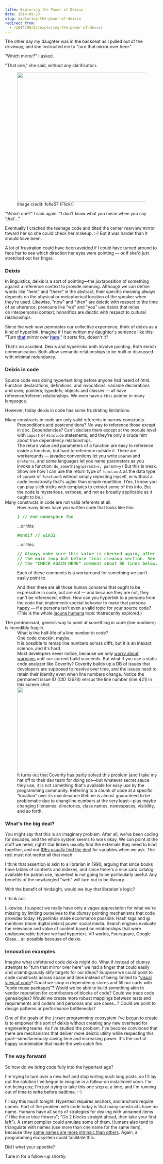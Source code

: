 ```yaml
---
title: Exploring the Power of Deixis
date: 2014-09-23
slug: exploring-the-power-of-deixis
redirect_from:
  - /2014/09/23/exploring-the-power-of-deixis
---
```


The other day my daughter was in the backseat as I pulled out of the driveway, and she instructed me to "turn that mirror over here."

"Which mirror?" I asked.

"That one," she said, without any clarification.

<figure><img class="" src="https://farm3.staticflickr.com/2207/2271777379_330a7108f4_z.jpg" alt="" width="640" height="426" /><figcaption>Image credit: fofie57 (Flickr)</figcaption></figure>

"<em>Which</em> one?" I said again. "I don't know what you mean when you say 'that'..."

Eventually I cracked the teenage code and tilted the center rearview mirror toward her so she could check her makeup. :-) But it was harder than it should have been.

A lot of frustration could have been avoided if I could have turned around to face her to see which direction her eyes were pointing &mdash; or if she'd just stretched out her finger.
<h3>Deixis</h3>
In linguistics, deixis is a sort of pointing—the juxtaposition of something against a reference context to provide meaning. Although we can define words like "here" and "there" in the abstract, their specific meaning always depends on the physical or metaphorical location of the speaker when they're used. Likewise, "now" and "then" are deictic with respect to the time of an utterance; pronouns like "we" and "you" use deixis that relies on interpersonal context; honorifics are deictic with respect to cultural relationships.

Since the web now permeates our collective experience, think of deixis as a kind of hyperlink. Imagine if I had written my daughter's sentence like this: "Turn <span style="text-decoration:underline;"><strong><span style="color:#333399;text-decoration:underline;">that</span></strong></span> mirror over <span style="text-decoration:underline;"><strong><span style="color:#333399;text-decoration:underline;">here</span></strong></span>." It sorta fits, doesn't it?



That's no accident. Deixis and hyperlinks both involve pointing. Both enrich communication. Both allow semantic relationships to be built or discussed with minimal redundancy.
<h3>Deixis in code</h3>
Source code was doing hypertext long before anyone had heard of html. Function declarations, definitions, and invocations; variable declarations and uses; pointers; typedefs; objects and classes &mdash; all have reference/referent relationships. We even have a <code>this</code> pointer in many languages.

However, today deixis in code has some frustrating limitations:

<dl><dt>Many constructs in code are only valid referents in narrow constructs.</dt><dd>Preconditions and postconditions? No way to reference those except in doc. Dependencies? Can't declare them except at the module level with <code>import</code> or <code>#include</code> statements, and they're only a crude hint about true dependency relationships.</dd><dd>The return value and parameters of a function are easy to reference inside a function, but hard to reference outside it. There are workarounds &mdash; javadoc conventions let you write <code>@param</code> and <code>@returns</code>, and some languages let you name parameters as you invoke a function: <code>do_something(param3=x, param4=y)</code> But this is weak. Show me how I can use the return type of <code>functionA</code> as the data type of <code>paramX</code> of <code>functionB</code> without simply repeating myself, or without a code monstrosity that's uglier than simple repetition. (Yes, I know you can play slick tricks with templates to extract some of this info. But the code is mysterious, verbose, and not as broadly applicable as it ought to be.)</dd><dt>Many constructs in code are not valid referents at all.</dt><dd>How many times have you written code that looks like this:
<pre><span style="color:green;">} // end namespace foo</span></pre>
...or this:
<pre><span style="color:green;">#endif // win32</span></pre>
...or this:
<pre><span style="color:green;">// Always make sure this value is checked again, after
// the main loop but before final cleanup section. See
// the "CHECK AGAIN HERE" comment about 60 lines below.</span></pre>
Each of these comments is a workaround for something we can't easily point to.

And then there are all those human concerns that ought to be expressible in code, but are not &mdash; and because they are not, they can't be referenced, either. How can you hyperlink to a persona from the code that implements special behavior to make that persona happy &mdash; if a persona isn't even a valid topic for your source code? (This is the whole <a title="Lacunas Everywhere" href="lacunas-everywhere.md">lacuna humana</a> topic thatrecently explored.)

</dd><dt>The predominant, generic way to point at something in code (line numbers) is incredibly fragile.</dt><dd>What is the half-life of a line number in code?</dd><dd>One code checkin, maybe.</dd><dd>It is possible to remap line numbers across diffs, but it is an inexact science, and it's hard.</dd><dd>Most developers never notice, because we only <a title="In Which Warnings Evolve Wings" href="in-which-warnings-evolve-wings.md">worry about warnings</a> until our current build succeeds. But what if you use a static code analyzer like Coverity? Coverity builds up a DB of issues that developers are supposed to resolve over time, and the issues need to retain their identity even when line numbers change. Notice the permanent issue ID (CID 13674) versus the line number (line 421) in this screen shot:
<img class="aligncenter" src="https://cloud.githubusercontent.com/assets/2208904/2715771/cf7078f0-c515-11e3-80f6-4452c181f4b5.png" alt="" width="828" height="281" />
It turns out that Coverity has partly solved this problem (and I take my hat off to their dev team for doing so)—but whatever secret sauce they use, it is not something that's available for easy use by the programming community. Referring to a chunk of code at a specific "location" over its maintenance lifetime is almost guaranteed to be problematic due to changiline numbers at the very least—plus maybe changing filenames, directories, class names, namespaces, visibility, and so forth.</dd></dl>
<h3>What's the big deal?</h3>
You might say that this is an imaginary problem. After all, we've been coding for decades, and the whole system seems to work okay. We can point at the stuff we need, right? Our linkers usually find the externals they need to bind together, and our <a title="Why you should use an IDE instead of vim or emacs" href="why-you-should-use-an-ide-instead-of-vim-or-emacs.md">IDEs usually find the decl</a> for variables when we ask. The rest must not matter all that much.

I think that assertion is akin to a librarian in 1990, arguing that since books have tables of contents and indexes, and since there's a nice card catalog available for patron use, hypertext is not going to be particularly useful. Any benefits of the newfangled "web" will turn out to be illusory.

With the benefit of hindsight, would we buy that librarian's logic?

I think not.

Likewise, I suspect we really have only a vague appreciation for what we're missing by limiting ourselves to the clumsy pointing mechanisms that code provides today. Hyperlinks made ecommerce possible. Hash tags and @ mentions (more digital deixis) power social media. Search engines evaluate the relevance and value of content based on relationships that were undiscoverable before we had hypertext. VR worlds, Foursquare, Google Glass... all possible because of deixis.

<a name="examples"></a><h3>Innovation examples</h3>
Imagine what unfettered code deixis might do. What if instead of clumsy attempts to "turn that mirror over here" we had a finger that could easily and unambiguously idify targets for our ideas? Suppose we could point to code constructs across space and time instead of being limited to "<a href="what-should-code-look-like-when-we-squint-at-it.md">visual view of code</a>? Could we shop in dependency stores and fill our carts with "code reuse packages"? Would we be able to build something akin to vendor reputation for contributors of blocks of code? Could we trace code genealogies? Would we create more robust mappings between tests and requirements and coders and personas and use cases...? Could we point to design patterns or performance bottlenecks?

One of the goals of the <code>intent</code> programming ecosystem I've <a title="My First Tangle With the Tower of Babel" href="my-first-tangle-with-the-tower-of-babel.md">begun to create</a> is to empower this sort of deixis without creating any new overhead for engineering teams. As I've studied the problem, I've become convinced that there are mechanisms that deliver more deictic utility while respecting this goal—simultaneously saving time and increasing power. It's the sort of happy combination that made the web catch fire.
<h3>The way forward</h3>
So how do we bring code fully into the hypertext age?

I'm trying to turn over a new leaf and stop writing such long posts, so I'll lay out the solution I've begun to imagine in a follow-on installment soon. I'm not being coy; I'm just trying to take this one step at a time, and I'm running out of time to write before bedtime. :-)

I'll say this much tonight. Hypertext requires anchors, and anchors require names. Part of the problem with code today is that many constructs have no name. Humans have all sorts of strategies for dealing with unnamed items ("I like those blue flowers"; "Go 2 blocks straight ahead, then take your first left"). A smart compiler could emulate some of them. Humans also tend to triangulate with names (use more than one name for the same item), because they <a title="Why Mental Models Matter" href="good-code-is-named-right.md">some names are more intrinsic than others</a>. Again, a programming ecosystem could facilitate this.

Did I whet your appetite?

Tune in for a follow-up shortly.

